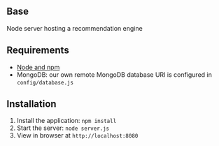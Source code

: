 ## Base

Node server hosting a recommendation engine

## Requirements

- [Node and npm](http://nodejs.org)
- MongoDB: our own remote MongoDB database URI is configured in `config/database.js`

## Installation

1. Install the application: `npm install`
2. Start the server: `node server.js`
3. View in browser at `http://localhost:8080`
